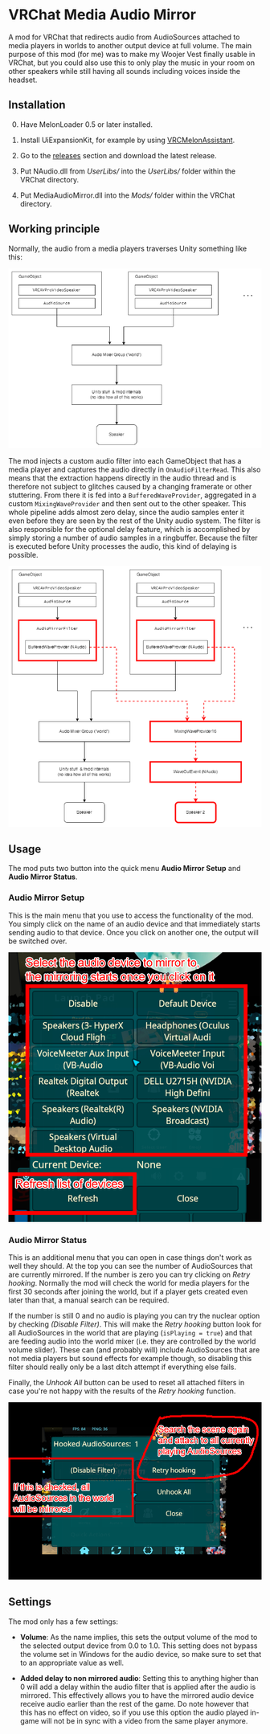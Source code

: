 # VRChat Media Audio Mirror

A mod for VRChat that redirects audio from AudioSources attached to media players in worlds to another output device at full volume.
The main purpose of this mod (for me) was to make my Woojer Vest finally usable in VRChat, but you could also use this to only play the music in your room on other speakers while still having all sounds including voices inside the headset.

## Installation

0. Have MelonLoader 0.5 or later installed.

1. Install UiExpansionKit, for example by using [VRCMelonAssistant](https://github.com/knah/VRCMelonAssistant).

2. Go to the [releases](https://github.com/jangxx/VRCMediaAudioMirror/releases) section and download the latest release.

3. Put NAudio.dll from _UserLibs/_ into the _UserLibs/_ folder within the VRChat directory.

4. Put MediaAudioMirror.dll into the _Mods/_ folder within the VRChat directory.

## Working principle

Normally, the audio from a media players traverses Unity something like this:

![Non-mirrored audio diagram](github/diagram_nonmirrored.png)

The mod injects a custom audio filter into each GameObject that has a media player and captures the audio directly in `OnAudioFilterRead`.
This also means that the extraction happens directly in the audio thread and is therefore not subject to glitches caused by a changing framerate or other stuttering.
From there it is fed into a `BufferedWaveProvider`, aggregated in a custom `MixingWaveProvider` and then sent out to the other speaker.
This whole pipeline adds almost zero delay, since the audio samples enter it even before they are seen by the rest of the Unity audio system.
The filter is also responsible for the optional delay feature, which is accomplished by simply storing a number of audio samples in a ringbuffer.
Because the filter is executed before Unity processes the audio, this kind of delaying is possible. 

![Mirrored audio diagram](github/diagram_mirrored.png)

## Usage

The mod puts two button into the quick menu **Audio Mirror Setup** and **Audio Mirror Status**.

### Audio Mirror Setup

This is the main menu that you use to access the functionality of the mod.
You simply click on the name of an audio device and that immediately starts sending audio to that device.
Once you click on another one, the output will be switched over.

![Audio Mirror Setup screenshot](github/Audio_Mirror_Setup.png)

### Audio Mirror Status

This is an additional menu that you can open in case things don't work as well they should.
At the top you can see the number of AudioSources that are currently mirrored.
If the number is zero you can try clicking on *Retry hooking*.
Normally the mod will check the world for media players for the first 30 seconds after joining the world, but if a player gets created even later than that, a manual search can be required.

If the number is still 0 and no audio is playing you can try the nuclear option by checking _(Disable Filter)_.
This will make the *Retry hooking* button look for all AudioSources in the world that are playing (`isPlaying = true`) and that are feeding audio into the world mixer (i.e. they are controlled by the world volume slider).
These can (and probably will) include AudioSources that are not media players but sound effects for example though, so disabling this filter should really only be a last ditch attempt if everything else fails.

Finally, the _Unhook All_ button can be used to reset all attached filters in case you're not happy with the results of the _Retry hooking_ function.

![Audio Mirror Status screenshot](github/Audio_Mirror_Status.png)

## Settings

The mod only has a few settings:

- **Volume**: As the name implies, this sets the output volume of the mod to the selected output device from 0.0 to 1.0. This setting does not bypass the volume set in Windows for the audio device, so make sure to set that to an appropriate value as well.

- **Added delay to non mirrored audio**: Setting this to anything higher than 0 will add a delay within the audio filter that is applied after the audio is mirrored. This effectively allows you to have the mirrored audio device receive audio earlier than the rest of the game. Do note however that this has no effect on video, so if you use this option the audio played in-game will not be in sync with a video from the same player anymore.